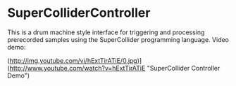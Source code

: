 # SuperColliderController
This is a drum machine style interface for triggering and processing prerecorded samples using the SuperCollider programming language.
Video demo:

(http://img.youtube.com/vi/hExtTirATiE/0.jpg)](http://www.youtube.com/watch?v=hExtTirATiE "SuperCollider Controller Demo")
